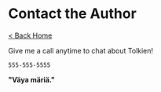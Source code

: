 # Contact the Author

[< Back Home](/)

Give me a call anytime to chat about Tolkien!

`555-555-5555`

**"Väya märiä."**